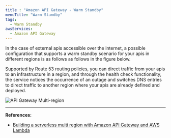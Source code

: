 ```yaml
---
title : "Amazon API Gateway - Warm Standby"
menuTitle: "Warm Standby"
tags:
  - Warm Standby
awsServices:
  - Amazon API Gateway
---
```


In the case of external apis accessible over the internet, a possible configuration that supports a warm standby scenario for your apis in different regions is as follows as follows in the figure below.

Supported by Route 53 routing policies, you can direct traffic from your apis to an infrastructure in a region, and through the health check functionality, the service notices the occurrence of an outage and switches DNS entries to direct traffic to another region where your apis are already defined and deployed.

![API Gateway Multi-region](https://d2908q01vomqb2.cloudfront.net/1b6453892473a467d07372d45eb05abc2031647a/2017/11/08/active-active-architecture.png)

***

**References:**

*   [Building a serverless multi region with Amazon API Gateway and AWS Lambda](https://aws.amazon.com/blogs/compute/building-a-multi-region-serverless-application-with-amazon-api-gateway-and-aws-lambda/)

